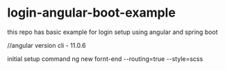 # login-angular-boot-example
this repo has basic example for login setup using angular and spring boot 

//angular version cli - 11.0.6

initial setup command
ng new fornt-end --routing=true --style=scss
